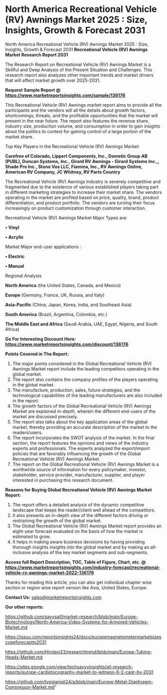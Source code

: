 # North America Recreational Vehicle (RV) Awnings Market 2025 : Size, Insights, Growth & Forecast 2031
North America Recreational Vehicle (RV) Awnings Market 2025 : Size, Insights, Growth & Forecast 2031
<strong>Recreational Vehicle (RV) Awnings Market Research Report 2031</strong>

The Research Report on Recreational Vehicle (RV) Awnings Market is a Skillful and Deep Analysis of the Present Situation and Challenges. This research report also analyzes other important trends and market drivers that will affect market growth over 2025-2031.

<strong>Request Sample Report @ <a href=https://www.marketreportsinsights.com/sample/136176>https://www.marketreportsinsights.com/sample/136176</a></strong>

This Recreational Vehicle (RV) Awnings market report aims to provide all the participants and the vendors will all the details about growth factors, shortcomings, threats, and the profitable opportunities that the market will present in the near future. The report also features the revenue share, industry size, production volume, and consumption in order to gain insights about the politics to contest for gaining control of a large portion of the market share.

Top Key Players in the Recreational Vehicle (RV) Awnings Market:

<strong>Carefree of Colorado, Lippert Components, Inc., Dometic Group AB (PUBL), Duncan Systems, Inc., Girard RV Awnings - Girard Systems Inc.,, Shade Pro Inc., Stone Vos LLC, Fiamma, Inc., RV Awnings Online, American RV Company, JC Whitney, RV Parts Country</strong>

The Recreational Vehicle (RV) Awnings Industry is severely competitive and fragmented due to the existence of various established players taking part in different marketing strategies to increase their market share. The vendors operating in the market are profiled based on price, quality, brand, product differentiation, and product portfolio. The vendors are turning their focus increasingly on product customization through customer interaction.

Recreational Vehicle (RV) Awnings Market Major Types are:

<strong>• Vinyl

• Acrylic</strong>

Market Major end-user applications :

<strong>• Electric

• Manual</strong>

Regional Analysis

</u><strong><b>North America</b></strong> (the United States, Canada, and Mexico)

<strong><b>Europe </b></strong>(Germany, France, UK, Russia, and Italy)

<strong><b>Asia-Pacific</b></strong> (China, Japan, Korea, India, and Southeast Asia)

<strong><b>South America</b></strong> (Brazil, Argentina, Colombia, etc.)

<strong><b>The Middle East and Africa</b></strong> (Saudi Arabia, UAE, Egypt, Nigeria, and South Africa)

<strong>Go For Interesting Discount Here: <a href=https://www.marketreportsinsights.com/discount/136176>https://www.marketreportsinsights.com/discount/136176</a></strong>

<strong>Points Covered in The Report:</strong>
<ol>
  <li>The major points considered in the Global Recreational Vehicle (RV) Awnings Market report include the leading competitors operating in the global market.</li>
  <li>The report also contains the company profiles of the players operating in the global market.</li>
  <li>The manufacture, production, sales, future strategies, and the technological capabilities of the leading manufacturers are also included in the report.</li>
  <li>The growth factors of the Global Recreational Vehicle (RV) Awnings Market are explained in-depth, wherein the different end-users of the market are discussed precisely.</li>
  <li>The report also talks about the key application areas of the global market, thereby providing an accurate description of the market to the readers/users.</li>
  <li>The report incorporates the SWOT analysis of the market. In the final section, the report features the opinions and views of the industry experts and professionals. The experts analyzed the export/import policies that are favorably influencing the growth of the Global Recreational Vehicle (RV) Awnings Market.</li>
  <li>The report on the Global Recreational Vehicle (RV) Awnings Market is a worthwhile source of information for every policymaker, investor, stakeholder, service provider, manufacturer, supplier, and player interested in purchasing this research document.</li>
</ol>
<strong>Reasons for Buying Global Recreational Vehicle (RV) Awnings Market Report:</strong>

<ol>
  <li>The report offers a detailed analysis of the dynamic competitive landscape that keeps the reader/client well ahead of the competitors.</li>
  <li>It also presents an in-depth view of the different factors driving or restraining the growth of the global market.</li>
  <li>The Global Recreational Vehicle (RV) Awnings Market report provides an eight-year forecast evaluated on the basis of how the market is estimated to grow.</li>
  <li>It helps in making aware business decisions by having providing thorough insights insights into the global market and by making an all-inclusive analysis of the key market segments and sub-segments.</li>
</ol>
<strong>Access full Report Description, TOC, Table of Figure, Chart, etc. @ <a href=https://www.marketreportsinsights.com/industry-forecast/recreational-vehicle-rv-awnings-market-2022-136176>https://www.marketreportsinsights.com/industry-forecast/recreational-vehicle-rv-awnings-market-2022-136176</a></strong>


Thanks for reading this article; you can also get individual chapter wise section or region wise report version like Asia, United States, Europe.

<strong>Contact Us:</strong>
sales@marketreportsinsights.com

<strong>Our other reports:</strong>

<a href=https://github.com/sayysaif/market-research/blob/main/Europe-Biotechnology/North-America-Video-Systems-for-Armored-Vehicles-Market.md>https://github.com/sayysaif/market-research/blob/main/Europe-Biotechnology/North-America-Video-Systems-for-Armored-Vehicles-Market.md</a>

<a href=https://issuu.com/reportsinsights24/docs/europemagnetometermarketsizescopeforecastto2031>https://issuu.com/reportsinsights24/docs/europemagnetometermarketsizescopeforecastto2031</a>

<a href=https://github.com/Hindavi23/researchtrend/blob/main/Europe-Tubing-Heads-Market.md>https://github.com/Hindavi23/researchtrend/blob/main/Europe-Tubing-Heads-Market.md</a>

<a href=https://sites.google.com/view/techsavvyinsights/all-research-reports/europe-cardiotocography-market-to-witness-6-2-cagr-by-2031>https://sites.google.com/view/techsavvyinsights/all-research-reports/europe-cardiotocography-market-to-witness-6-2-cagr-by-2031</a>

<a href=https://github.com/tyagianjali24/a/blob/main/Europe-Metal-Diaphragm-Compressor-Market.md>https://github.com/tyagianjali24/a/blob/main/Europe-Metal-Diaphragm-Compressor-Market.md</a>"
